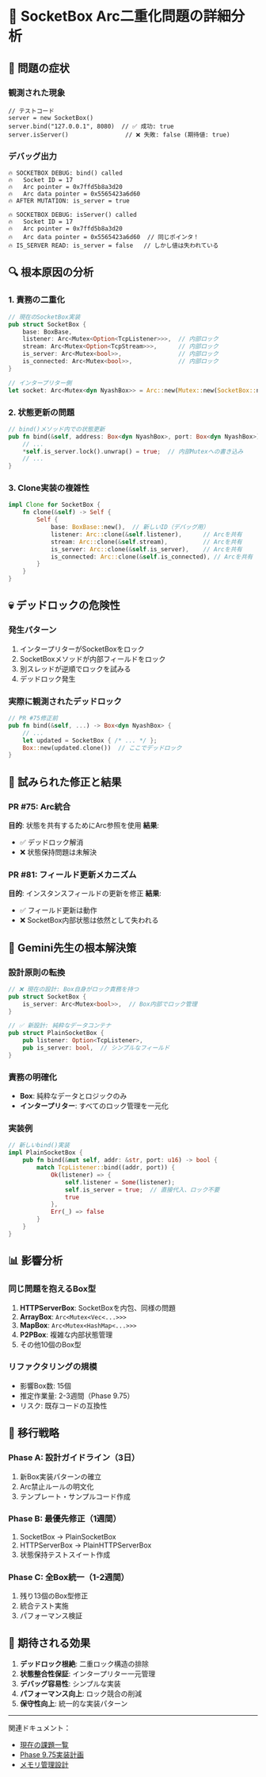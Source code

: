 # 🔌 SocketBox Arc<Mutex>二重化問題の詳細分析

## 🚨 問題の症状

### 観測された現象
```nyash
// テストコード
server = new SocketBox()
server.bind("127.0.0.1", 8080)  // ✅ 成功: true
server.isServer()                // ❌ 失敗: false (期待値: true)
```

### デバッグ出力
```
🔥 SOCKETBOX DEBUG: bind() called
🔥   Socket ID = 17
🔥   Arc pointer = 0x7ffd5b8a3d20
🔥   Arc data pointer = 0x5565423a6d60
🔥 AFTER MUTATION: is_server = true

🔥 SOCKETBOX DEBUG: isServer() called  
🔥   Socket ID = 17
🔥   Arc pointer = 0x7ffd5b8a3d20
🔥   Arc data pointer = 0x5565423a6d60  // 同じポインタ！
🔥 IS_SERVER READ: is_server = false   // しかし値は失われている
```

## 🔍 根本原因の分析

### 1. 責務の二重化
```rust
// 現在のSocketBox実装
pub struct SocketBox {
    base: BoxBase,
    listener: Arc<Mutex<Option<TcpListener>>>,  // 内部ロック
    stream: Arc<Mutex<Option<TcpStream>>>,      // 内部ロック
    is_server: Arc<Mutex<bool>>,                // 内部ロック
    is_connected: Arc<Mutex<bool>>,             // 内部ロック
}

// インタープリター側
let socket: Arc<Mutex<dyn NyashBox>> = Arc::new(Mutex::new(SocketBox::new()));
```

### 2. 状態更新の問題
```rust
// bind()メソッド内での状態更新
pub fn bind(&self, address: Box<dyn NyashBox>, port: Box<dyn NyashBox>) -> Box<dyn NyashBox> {
    // ...
    *self.is_server.lock().unwrap() = true;  // 内部Mutexへの書き込み
    // ...
}
```

### 3. Clone実装の複雑性
```rust
impl Clone for SocketBox {
    fn clone(&self) -> Self {
        Self {
            base: BoxBase::new(),  // 新しいID（デバッグ用）
            listener: Arc::clone(&self.listener),      // Arcを共有
            stream: Arc::clone(&self.stream),          // Arcを共有
            is_server: Arc::clone(&self.is_server),    // Arcを共有
            is_connected: Arc::clone(&self.is_connected), // Arcを共有
        }
    }
}
```

## 💀 デッドロックの危険性

### 発生パターン
1. インタープリターがSocketBoxをロック
2. SocketBoxメソッドが内部フィールドをロック
3. 別スレッドが逆順でロックを試みる
4. デッドロック発生

### 実際に観測されたデッドロック
```rust
// PR #75修正前
pub fn bind(&self, ...) -> Box<dyn NyashBox> {
    // ...
    let updated = SocketBox { /* ... */ };
    Box::new(updated.clone())  // ここでデッドロック
}
```

## 🔄 試みられた修正と結果

### PR #75: Arc<dyn NyashBox>統合
**目的**: 状態を共有するためにArc参照を使用
**結果**: 
- ✅ デッドロック解消
- ❌ 状態保持問題は未解決

### PR #81: フィールド更新メカニズム
**目的**: インスタンスフィールドの更新を修正
**結果**:
- ✅ フィールド更新は動作
- ❌ SocketBox内部状態は依然として失われる

## 🎯 Gemini先生の根本解決策

### 設計原則の転換
```rust
// ❌ 現在の設計: Box自身がロック責務を持つ
pub struct SocketBox {
    is_server: Arc<Mutex<bool>>,  // Box内部でロック管理
}

// ✅ 新設計: 純粋なデータコンテナ
pub struct PlainSocketBox {
    pub listener: Option<TcpListener>,
    pub is_server: bool,  // シンプルなフィールド
}
```

### 責務の明確化
- **Box**: 純粋なデータとロジックのみ
- **インタープリター**: すべてのロック管理を一元化

### 実装例
```rust
// 新しいbind()実装
impl PlainSocketBox {
    pub fn bind(&mut self, addr: &str, port: u16) -> bool {
        match TcpListener::bind((addr, port)) {
            Ok(listener) => {
                self.listener = Some(listener);
                self.is_server = true;  // 直接代入、ロック不要
                true
            },
            Err(_) => false
        }
    }
}
```

## 📊 影響分析

### 同じ問題を抱えるBox型
1. **HTTPServerBox**: SocketBoxを内包、同様の問題
2. **ArrayBox**: `Arc<Mutex<Vec<...>>>`
3. **MapBox**: `Arc<Mutex<HashMap<...>>>`
4. **P2PBox**: 複雑な内部状態管理
5. その他10個のBox型

### リファクタリングの規模
- 影響Box数: 15個
- 推定作業量: 2-3週間（Phase 9.75）
- リスク: 既存コードの互換性

## 🚀 移行戦略

### Phase A: 設計ガイドライン（3日）
1. 新Box実装パターンの確立
2. Arc<Mutex>禁止ルールの明文化
3. テンプレート・サンプルコード作成

### Phase B: 最優先修正（1週間）
1. SocketBox → PlainSocketBox
2. HTTPServerBox → PlainHTTPServerBox
3. 状態保持テストスイート作成

### Phase C: 全Box統一（1-2週間）
1. 残り13個のBox型修正
2. 統合テスト実施
3. パフォーマンス検証

## 🎉 期待される効果

1. **デッドロック根絶**: 二重ロック構造の排除
2. **状態整合性保証**: インタープリター一元管理
3. **デバッグ容易性**: シンプルな実装
4. **パフォーマンス向上**: ロック競合の削減
5. **保守性向上**: 統一的な実装パターン

---

関連ドキュメント：
- [現在の課題一覧](current-issues.md)
- [Phase 9.75実装計画](phase-9-75-redesign.md)
- [メモリ管理設計](../memory-management.md)